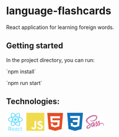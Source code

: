 # language-flashcards
React application for learning foreign words.

## Getting started

In the project directory, you can run:
<p> `npm install`
<p> `npm run start`

## Technologies:
<p>
<img src="https://github.com/devicons/devicon/blob/master/icons/react/react-original-wordmark.svg" alt="React" width="50px"/>
<img src="https://github.com/devicons/devicon/blob/master/icons/javascript/javascript-plain.svg" alt="JS" width="50px"/>
<img src="https://github.com/devicons/devicon/blob/master/icons/html5/html5-plain.svg" alt="HTML" width="50px"/>
<img src="https://github.com/devicons/devicon/blob/master/icons/css3/css3-plain.svg" alt="CSS" width="50px"/>
<img src="https://github.com/devicons/devicon/blob/master/icons/sass/sass-original.svg" alt="SASS" width="50px"/>
</p>

